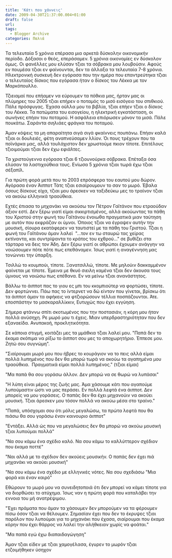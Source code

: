 ```yaml
---
title: 'Κάτι που χάννεις'
date: 2009-04-30T21:37:00.004+01:00
draft: false
url: 
tags:
  - Blogger Archive
categories: Παλιά
---
```


Τα τελευταία 5 χρόνια επέρασα μια αρκετά δύσκολην οικονομικήν περίοδο. Δόξασοι ο θεός, επεράσαμεν. 5 χρόνια οικονομίες εν δύσκολον όμως. Οι φανέλλες μου ελύσαν τζιαι τα σόβρακα μου λουβούσιν. Αφούς εν πουμέσα τζιαι εν φαίνουνται, δεν τα άλλαξα τα τελευταία 7-8 χρόνια. Ηλεκτρονική συσκευή δεν εγόρασα που την ημέρα που επαντρεύτηκα τζιαι ο τελευταίος δίσκος που εγόρασα ήταν ο δίσκος του Λέκκα με τον Μαρκόπουλλο.

  

Τζιειαμαί που επήαμεν να εύρουμεν τα πόθκια μας, ήρταν μας οι πλύμηρες του 2005 τζιαι επήρεν ο ποταμός το μισό εισόγειο του σπιθκιού. Πάλε πρόσφυγας. Έχασα ούλλα μου τα βιβλία, τζιαι επήεν τζιαι ο δίσκος του Λέκκα. Τα πατώματα του εισογείου, η ηλεκτρική εγκατάσταση, οι σωνήνες επήαν του ποταμού. Η ασφάλεια επιόρωσεν μόνον τα μισά. Πάλε πουκάτω. Σαράντα σιηλιάες φράγκα του ποταμού.  

  

Άμαν κόψεις τα μη απαραίτητα σιγά σιγά φκαίννεις πουπάνω. Επήαν καλά τζιαι οι δουλειές, φέτη αναπνεύσαμεν λλίον. Όι πους τρέχουν που τα ποϊνάρκα μας, αλλά τουλάχιστον δεν χρωστούμε πκιον τίποτε. Επιτέλους τζιοιμούμαι τζιαι δεν έχω εφιάλτες. 

  

Τα χριστούγεννα εγόρασα τζιαι 6 τζιουνούρκα σόβρακα. Επέταξα όσα ελύσαν τα λαστιχούθκια τους. Ενίωσα 5 χρόνια τζιαι τωρά έχω τζιαι σέξαπίλ.

  

Για πρώτη φορά μετά που το 2003 επρόσφερα του εαυτού μου δώρον. Αγόρασα έναν Άιπποτ Τάτς τζιαι εσιαίρουμουν το σαν το μωρό. Έβαλα όσους δίσκους είχα, τζιαι μου άρεσκεν να ταξιδεύκω μες το τραίνον τζιαι να ακούω ελληνικά τραούθκια.

  

Εχτές έπιασα το μηχανάκι να ακούσω τον Πέτρον Γαϊτάνον που ετραούδαν άξιον εστί. Δεν ξέρω γιατί είμαι σικκιρτισμένος, αλλά ακούωντας τα πάθη του Χριστού στην φωνή του Γαϊτάνου ένοιωθα πραγματικά μιαν ταύτηση με αυτόν που εκφράζαν οι ύμνοι. Όποιος τζιαι να έγραψεν αυτήν την μουσική, σίουρα εκατάφερεν να ταυτιστεί με τα πάθη του Γριστού. Τζιαι η φωνή του Γαϊτάνου άμαν λαλεί  "...τον εν τω σταυρώ τας χείρας εκτίναντα, και συντρίψαντα το κράτος του εχθρού..." σε βυθίζει στα τάρταρα να δεις τον Άδη. Δεν ξέρω γιατί οι αθρώποι έχουμεν ανάγγην να νοιώσουμεν πότε πότε πως επεθάναμεν. Ίσως γιατί η αναγέννηση μας τονώννει την ύπαρξη.

  

Τσιλλώ το κουμπούι, τίποτε. Ξανατσιλλώ, τίποτε. Με μηλούιν δακκαμμένον φαίνεται με τίποτε. Έμεινα με θκυό σιειλη καμένα τζιαι δεν άκουσα τους ύμνους να νοιώσω πως επέθανα. Εν να μείνω τζιαι ανανάστητος.

  

Βάλλω το άιπποτ πας το γιου ες μπι του κκομπιούτερ να φορτώσει, τίποτε. Δεν φορτώννει. Πάω πας το ίντερνετ να δώ είνταν που γίνεται, βρίσκω ότι τα άιπποτ άμαν τα αφήκεις να φτζιορώσουν τέλλια ποσπάζουνται. Άτε. εποσπάστην το μασκαραλλίκκιν, Ευτυχώς που έχει εγγύηση.

  

Σήμερα φτάννω σπίτι σκοτωμένος που την ποστασιάν, η κόρη μου ήταν πολλά ανύσηχη. Ρε μωρό μου τι έχεις. Μιαν υπερδραστηριότηταν που δεν εξαναείδα. Ανυπακοή, προκλητικότητα.

  

Σε κάποια στιγμή, κοιτάζει μες τα μμάθκια τζιαι λαλεί μου. "Παπά δεν το έκαμα σκόπιμα να ρίξω το άιπποτ σου μες το αποχωρητήριο. Έππεσε μου. Ζητώ σου συγνώμη".

  

"Σιαίρουμαι μωρό μου που ήβρες το κουράγιον να το πεις αλλά είμαι πολλά λυπημένος που δεν θα μπορώ τωρά να ακούω τα αγαπημένα μου τραούθκια.  Πραγματικά είμαι πολλά λυπημένος." (τζιαι είμαι)

  

"Μα παπά θα σου γοράσω άλλον. Δεν μπορώ να σε θωρώ να λυπάσαι"

  

"Η λύπη είναι μέρος της ζωής μας. Άμα χάσουμε κάτι που αγαπούμε λυπούμαστιν ώστι να μας περάσει. Εν πολλά λεφτά ένα άιπποτ. Δεν μπορείς να μου γοράσεις. Ο παπάς δεν θα έχει μηχανούιν να ακούει μουσική. Τζιαι άρεσκεν μου τόσον πολλά να ακούω μέσα στο τραίνο."

  

"Παπά, υπόσχομαι σου ότι μόλις μεγαλώσω, τα πρώτα λεφτά που θα πιάσω θα σου γοράσω έναν καινουριο άιπποτ"

  

"Εντάξει. Αλλά ώς που να μεγαλώσεις δεν θα μπορώ να ακούω μουσική τζιαι λυπούμαι πολλά"

  

"Να σου κάμω ένα σχέδιο καλό. Να σου κάμω το καλλύττερον σχέδιον που έκαμα ποττέ"

  

"Ναι αλλά με το σχέδιον δεν ακούεις μουσικήν. Ο παπάς δεν έχει πιά μηχανάκι να ακούει μουσική"

  

"Να σου κάμω ένα σχέδιο με ελληνικές νότες. Να σου σχεδιάσω "Μια φορά και έναν καιρό"

  

Εθώρουν το μωρό μου να συνειδητοποιά ότι δεν μπορεί να κάμει τίποτε για να διορθώσει το ατύχημα. Ίσως ναν η πρώτη φορά που καταλάβει την εννοια του μή ανατρέψιμου.

  

"Έχει πράματα που άμαν τα χάσουμεν δεν μπορούμεν να τα φέρουμεν πίσω όσον τζιαι να θέλουμεν. Σημασίαν έχει που δεν το έκρυψες τζιαι παρόλον που λυπούμαι για το μηχανάκι που έχασα, σιαίρουμαι που έκαμα κόρην που έχει θάρρος να λαλεί την αλήθκειαν χωρίς να φοάται."

  

"Μα παπά εγώ έχω διαπαιδαγώγηση"

  

Άμαν τζιαι είδεν με τζιαι χαμογέλασα, έγυρεν το μωρόν τζιαι ετζοιμήθηκεν ύσηχον
